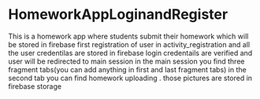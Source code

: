 # HomeworkAppLoginandRegister
This is a homework app where students submit their homework which will be stored in firebase
first registration of user in activity_registration and all the user credentilas are stored in firebase
login credentails are verified and user will be redirected to main session
in the main session you find three fragment tabs(you can add anything in first and last fragment tabs)
in the second tab you can find homework uploading .
those pictures are stored in firebase storage
